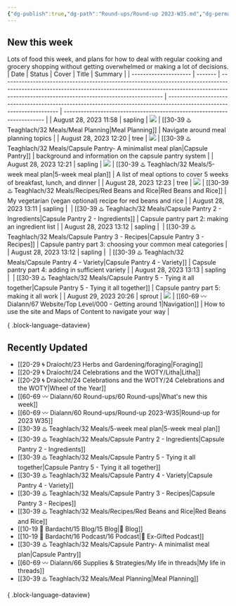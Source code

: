 ```yaml
---
{"dg-publish":true,"dg-path":"Round-ups/Round-up 2023-W35.md","dg-permalink":"2023-W35-roundup","permalink":"/2023-W35-roundup/","title":"Round-up for 2023 W35","contentClasses":"cards cards-1-1","noteIcon":"","created":"2023-08-31T14:16:49","updated":"2023-08-31T14:16:54.000-04:00"}
---
```


 
## New this week
Lots of food this week, and plans for how to deal with regular cooking and grocery shopping without getting overwhelmed or making a lot of decisions.
| Date                  | Status  | Cover                                                                                                                                                                                                                 | Title                                                                                                                 | Summary                                                                 |
| --------------------- | ------- | --------------------------------------------------------------------------------------------------------------------------------------------------------------------------------------------------------------------- | --------------------------------------------------------------------------------------------------------------------- | ----------------------------------------------------------------------- |
| August 28, 2023 11:58 | sapling | ![](https://images.unsplash.com/photo-1608354580394-f7961a034347?crop=entropy&cs=tinysrgb&fit=max&fm=jpg&ixid=M3wzNjAwOTd8MHwxfHNlYXJjaHw0MXx8bWVhbCUyMHByZXB8ZW58MHwwfHx8MTY5MzI0MjQ3OXww&ixlib=rb-4.0.3&q=80&w=400) | [[30-39 ♨️ Teaghlach/32 Meals/Meal Planning\|Meal Planning]]                                                       | Navigate around meal planning topics                                    |
| August 28, 2023 12:20 | tree    | ![](https://images.unsplash.com/photo-1580927942266-81d0519eb7be?crop=entropy&cs=tinysrgb&fit=max&fm=jpg&ixid=M3wzNjAwOTd8MHwxfHNlYXJjaHw4fHxwYW50cnl8ZW58MHwwfHx8MTY5MzM1NjM2OHww&ixlib=rb-4.0.3&q=80&w=400)         | [[30-39 ♨️ Teaghlach/32 Meals/Capsule Pantry- A minimalist meal plan\|Capsule Pantry]]                             | background and information on the capsule pantry system                 |
| August 28, 2023 12:21 | sapling | ![](https://images.unsplash.com/photo-1506784365847-bbad939e9335?crop=entropy&cs=tinysrgb&fit=max&fm=jpg&ixid=M3wzNjAwOTd8MHwxfHNlYXJjaHwyfHxjYWxlbmRhcnxlbnwwfDB8fHwxNjkzNTA1ODU3fDA&ixlib=rb-4.0.3&q=80&w=400)      | [[30-39 ♨️ Teaghlach/32 Meals/5-week meal plan\|5-week meal plan]]                                                 | A list of meal options to cover 5 weeks of breakfast, lunch, and dinner |
| August 28, 2023 12:23 | tree    | ![](https://imagesvc.meredithcorp.io/v3/mm/image?url=https%3A%2F%2Fimages.media-allrecipes.com%2Fuserphotos%2F966409.jpg&q=60&c=sc&orient=true&poi=auto&h=512)                                                        | [[30-39 ♨️ Teaghlach/32 Meals/Recipes/Red Beans and Rice\|Red Beans and Rice]]                                     | My vegetarian (vegan optional) recipe for red beans and rice            |
| August 28, 2023 13:11 | sapling | ![]()                                                                                                                                                                                                                 | [[30-39 ♨️ Teaghlach/32 Meals/Capsule Pantry 2 - Ingredients\|Capsule Pantry 2 - Ingredients]]                     | Capsule pantry part 2: making an ingredient list                        |
| August 28, 2023 13:12 | sapling | ![]()                                                                                                                                                                                                                 | [[30-39 ♨️ Teaghlach/32 Meals/Capsule Pantry 3 - Recipes\|Capsule Pantry 3 - Recipes]]                             | Capsule pantry part 3: choosing your common meal categories             |
| August 28, 2023 13:12 | sapling | ![]()                                                                                                                                                                                                                 | [[30-39 ♨️ Teaghlach/32 Meals/Capsule Pantry 4 - Variety\|Capsule Pantry 4 - Variety]]                             | Capsule pantry part 4: adding in sufficient variety                     |
| August 28, 2023 13:13 | sapling | ![]()                                                                                                                                                                                                                 | [[30-39 ♨️ Teaghlach/32 Meals/Capsule Pantry 5 - Tying it all together\|Capsule Pantry 5 - Tying it all together]] | Capsule pantry part 5: making it all work                               |
| August 29, 2023 20:26 | sprout  | ![](https://images.unsplash.com/photo-1621755313473-b9d6703e3291?crop=entropy&cs=tinysrgb&fit=max&fm=jpg&ixid=M3wzNjAwOTd8MHwxfHNlYXJjaHw5fHxjb21wYXNzfGVufDB8MHx8fDE2OTMzNTU1ODd8MA&ixlib=rb-4.0.3&q=80&w=400)       | [[60-69 〰️ Dialann/67 Website/Top Level/000 - Getting around 1\|Navigation]]                                       | How to use the site and Maps of Content to navigate your way            |

{ .block-language-dataview}

## Recently Updated
- [[20-29 🌀 Draíocht/23 Herbs and Gardening/foraging\|Foraging]]
- [[20-29 🌀 Draíocht/24 Celebrations and the WOTY/Litha\|Litha]]
- [[20-29 🌀 Draíocht/24 Celebrations and the WOTY/24 Celebrations and the WOTY\|Wheel of the Year]]
- [[60-69 〰️ Dialann/60 Round-ups/60 Round-ups\|What's new this week]]
- [[60-69 〰️ Dialann/60 Round-ups/Round-up 2023-W35\|Round-up for 2023 W35]]
- [[30-39 ♨️ Teaghlach/32 Meals/5-week meal plan\|5-week meal plan]]
- [[30-39 ♨️ Teaghlach/32 Meals/Capsule Pantry 2 - Ingredients\|Capsule Pantry 2 - Ingredients]]
- [[30-39 ♨️ Teaghlach/32 Meals/Capsule Pantry 5 - Tying it all together\|Capsule Pantry 5 - Tying it all together]]
- [[30-39 ♨️ Teaghlach/32 Meals/Capsule Pantry 4 - Variety\|Capsule Pantry 4 - Variety]]
- [[30-39 ♨️ Teaghlach/32 Meals/Capsule Pantry 3 - Recipes\|Capsule Pantry 3 - Recipes]]
- [[30-39 ♨️ Teaghlach/32 Meals/Recipes/Red Beans and Rice\|Red Beans and Rice]]
- [[10-19 💢 Bardacht/15 Blog/15 Blog\|📌 Blog]]
- [[10-19 💢 Bardacht/16 Podcast/16 Podcast\|📌 Ex-Gifted Podcast]]
- [[30-39 ♨️ Teaghlach/32 Meals/Capsule Pantry- A minimalist meal plan\|Capsule Pantry]]
- [[60-69 〰️ Dialann/66 Supplies & Strategies/My life in threads\|My life in threads]]
- [[30-39 ♨️ Teaghlach/32 Meals/Meal Planning\|Meal Planning]]

{ .block-language-dataview}





